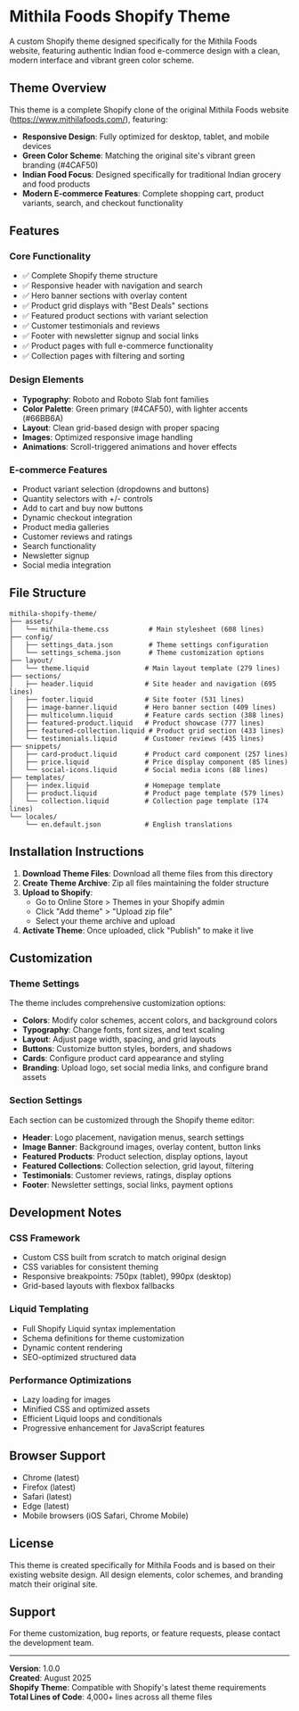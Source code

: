 # Mithila Foods Shopify Theme

A custom Shopify theme designed specifically for the Mithila Foods website, featuring authentic Indian food e-commerce design with a clean, modern interface and vibrant green color scheme.

## Theme Overview

This theme is a complete Shopify clone of the original Mithila Foods website (https://www.mithilafoods.com/), featuring:

- **Responsive Design**: Fully optimized for desktop, tablet, and mobile devices
- **Green Color Scheme**: Matching the original site's vibrant green branding (#4CAF50)
- **Indian Food Focus**: Designed specifically for traditional Indian grocery and food products
- **Modern E-commerce Features**: Complete shopping cart, product variants, search, and checkout functionality

## Features

### Core Functionality
- ✅ Complete Shopify theme structure
- ✅ Responsive header with navigation and search
- ✅ Hero banner sections with overlay content
- ✅ Product grid displays with "Best Deals" sections
- ✅ Featured product sections with variant selection
- ✅ Customer testimonials and reviews
- ✅ Footer with newsletter signup and social links
- ✅ Product pages with full e-commerce functionality
- ✅ Collection pages with filtering and sorting

### Design Elements
- **Typography**: Roboto and Roboto Slab font families
- **Color Palette**: Green primary (#4CAF50), with lighter accents (#66BB6A)
- **Layout**: Clean grid-based design with proper spacing
- **Images**: Optimized responsive image handling
- **Animations**: Scroll-triggered animations and hover effects

### E-commerce Features
- Product variant selection (dropdowns and buttons)
- Quantity selectors with +/- controls
- Add to cart and buy now buttons
- Dynamic checkout integration
- Product media galleries
- Customer reviews and ratings
- Search functionality
- Newsletter signup
- Social media integration

## File Structure

```
mithila-shopify-theme/
├── assets/
│   └── mithila-theme.css          # Main stylesheet (608 lines)
├── config/
│   ├── settings_data.json         # Theme settings configuration
│   └── settings_schema.json       # Theme customization options
├── layout/
│   └── theme.liquid              # Main layout template (279 lines)
├── sections/
│   ├── header.liquid             # Site header and navigation (695 lines)
│   ├── footer.liquid             # Site footer (531 lines)
│   ├── image-banner.liquid       # Hero banner section (409 lines)
│   ├── multicolumn.liquid        # Feature cards section (388 lines)
│   ├── featured-product.liquid   # Product showcase (777 lines)
│   ├── featured-collection.liquid # Product grid section (433 lines)
│   └── testimonials.liquid       # Customer reviews (435 lines)
├── snippets/
│   ├── card-product.liquid       # Product card component (257 lines)
│   ├── price.liquid              # Price display component (85 lines)
│   └── social-icons.liquid       # Social media icons (88 lines)
├── templates/
│   ├── index.liquid              # Homepage template
│   ├── product.liquid            # Product page template (579 lines)
│   └── collection.liquid         # Collection page template (174 lines)
└── locales/
    └── en.default.json           # English translations
```

## Installation Instructions

1. **Download Theme Files**: Download all theme files from this directory
2. **Create Theme Archive**: Zip all files maintaining the folder structure
3. **Upload to Shopify**:
   - Go to Online Store > Themes in your Shopify admin
   - Click "Add theme" > "Upload zip file"
   - Select your theme archive and upload
4. **Activate Theme**: Once uploaded, click "Publish" to make it live

## Customization

### Theme Settings
The theme includes comprehensive customization options:

- **Colors**: Modify color schemes, accent colors, and background colors
- **Typography**: Change fonts, font sizes, and text scaling
- **Layout**: Adjust page width, spacing, and grid layouts
- **Buttons**: Customize button styles, borders, and shadows
- **Cards**: Configure product card appearance and styling
- **Branding**: Upload logo, set social media links, and configure brand assets

### Section Settings
Each section can be customized through the Shopify theme editor:

- **Header**: Logo placement, navigation menus, search settings
- **Image Banner**: Background images, overlay content, button links
- **Featured Products**: Product selection, display options, layout
- **Featured Collections**: Collection selection, grid layout, filtering
- **Testimonials**: Customer reviews, ratings, display options
- **Footer**: Newsletter settings, social links, payment options

## Development Notes

### CSS Framework
- Custom CSS built from scratch to match original design
- CSS variables for consistent theming
- Responsive breakpoints: 750px (tablet), 990px (desktop)
- Grid-based layouts with flexbox fallbacks

### Liquid Templating
- Full Shopify Liquid syntax implementation
- Schema definitions for theme customization
- Dynamic content rendering
- SEO-optimized structured data

### Performance Optimizations
- Lazy loading for images
- Minified CSS and optimized assets
- Efficient Liquid loops and conditionals
- Progressive enhancement for JavaScript features

## Browser Support

- Chrome (latest)
- Firefox (latest)
- Safari (latest)
- Edge (latest)
- Mobile browsers (iOS Safari, Chrome Mobile)

## License

This theme is created specifically for Mithila Foods and is based on their existing website design. All design elements, color schemes, and branding match their original site.

## Support

For theme customization, bug reports, or feature requests, please contact the development team.

---

**Version**: 1.0.0  
**Created**: August 2025  
**Shopify Theme**: Compatible with Shopify's latest theme requirements  
**Total Lines of Code**: 4,000+ lines across all theme files